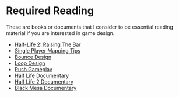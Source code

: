 # Required Reading
These are books or documents that I consider to be essential reading material if you are interested in game design.
<br>
- [Half-Life 2: Raising The Bar](https://valvearchive.com/archive/Half-Life/Half-Life%202/Guides/Prima/Half-Life%202%20Raising%20The%20Bar/Half-Life%202%20-%20Raising%20the%20Bar.pdf)
- [Single Player Mapping Tips](https://developer.valvesoftware.com/wiki/Single-Player_Mapping_Tips)
- [Bounce Design](https://developer.valvesoftware.com/wiki/Bounce_(level_design))
- [Loop Design](https://developer.valvesoftware.com/wiki/Loops_(level_design))
- [Push Gameplay](https://developer.valvesoftware.com/wiki/Push_Gameplay)
- [Half Life Documentary](https://www.youtube.com/watch?v=TbZ3HzvFEto)
- [Half Life 2 Documentary](https://www.youtube.com/watch?v=YCjNT9qGjh4)
- [Black Mesa Documentary](https://www.youtube.com/watch?v=G_TcAxAKCAI)

